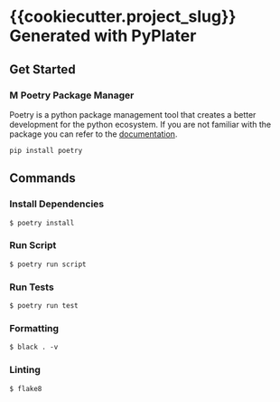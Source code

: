 # {{cookiecutter.project_slug}} Generated with PyPlater

## Get Started

### <img src="https://python-poetry.org/images/logo-origami.svg" alt="My logo" width="16" height="16"> Poetry Package Manager

Poetry is a python package management tool that creates a better development for the python ecosystem. If you are not familiar with the package you can refer to the [documentation](https://python-poetry.org/docs/).

```
pip install poetry
```

## Commands

### Install Dependencies

```
$ poetry install
```

### Run Script

```
$ poetry run script
```

### Run Tests

```
$ poetry run test
```

### Formatting

```
$ black . -v
```

### Linting

```
$ flake8
```
